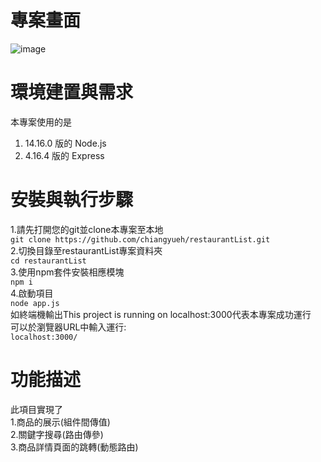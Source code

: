 # 專案畫面
![image](https://user-images.githubusercontent.com/113624708/205727818-16af77a1-cf16-4887-ac13-67d4e8fb93f8.png)


# 環境建置與需求 
本專案使用的是
1. 14.16.0 版的 Node.js
2. 4.16.4 版的 Express

# 安裝與執行步驟
1.請先打開您的git並clone本專案至本地  
```git clone https://github.com/chiangyueh/restaurantList.git```  
2.切換目錄至restaurantList專案資料夾  
```cd restaurantList```    
3.使用npm套件安裝相應模塊  
```npm i```  
4.啟動項目  
```node app.js```  
如終端機輸出This project is running on localhost:3000代表本專案成功運行  
可以於瀏覽器URL中輸入運行:  
```localhost:3000/```  

# 功能描述
此項目實現了  
1.商品的展示(組件間傳值)  
2.關鍵字搜尋(路由傳參)  
3.商品詳情頁面的跳轉(動態路由)  



